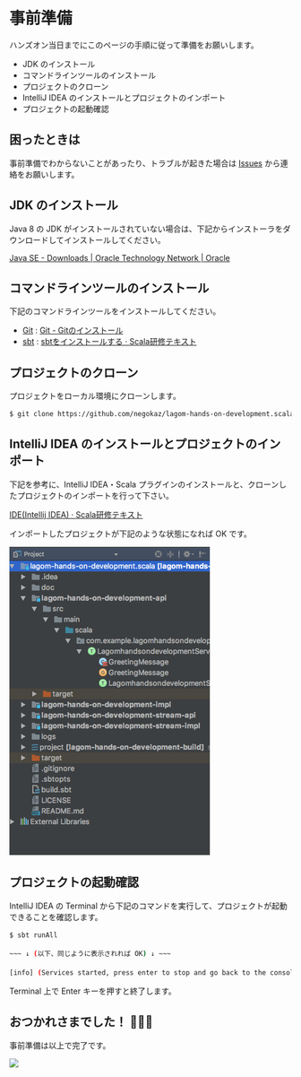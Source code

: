# 事前準備

ハンズオン当日までにこのページの手順に従って準備をお願いします。

* JDK のインストール
* コマンドラインツールのインストール
* プロジェクトのクローン
* IntelliJ IDEA のインストールとプロジェクトのインポート
* プロジェクトの起動確認

## 困ったときは

事前準備でわからないことがあったり、トラブルが起きた場合は [Issues](https://github.com/negokaz/lagom-hands-on-development.scala/issues) から連絡をお願いします。

## JDK のインストール

Java 8 の JDK がインストールされていない場合は、下記からインストーラをダウンロードしてインストールしてください。

[Java SE - Downloads | Oracle Technology Network | Oracle](http://www.oracle.com/technetwork/java/javase/downloads/index.html)

## コマンドラインツールのインストール

下記のコマンドラインツールをインストールしてください。

* [Git](https://git-scm.com/) : [Git - Gitのインストール](https://git-scm.com/book/ja/v2/%E4%BD%BF%E3%81%84%E5%A7%8B%E3%82%81%E3%82%8B-Git%E3%81%AE%E3%82%A4%E3%83%B3%E3%82%B9%E3%83%88%E3%83%BC%E3%83%AB)
* [sbt](http://www.scala-sbt.org/) : [sbtをインストールする · Scala研修テキスト](http://dwango.github.io/scala_text/sbt-install.html)

## プロジェクトのクローン

プロジェクトをローカル環境にクローンします。

```bash
$ git clone https://github.com/negokaz/lagom-hands-on-development.scala.git
```

## IntelliJ IDEA のインストールとプロジェクトのインポート

下記を参考に、IntelliJ IDEA・Scala プラグインのインストールと、クローンしたプロジェクトのインポートを行って下さい。

[IDE(Intellij IDEA) · Scala研修テキスト](http://dwango.github.io/scala_text/IDE.html)

インポートしたプロジェクトが下記のような状態になれば OK です。

![](img/project-tree.png)

## プロジェクトの起動確認

IntelliJ IDEA の Terminal から下記のコマンドを実行して、プロジェクトが起動できることを確認します。

```bash
$ sbt runAll

~~~ ↓ (以下、同じように表示されれば OK) ↓ ~~~

[info] (Services started, press enter to stop and go back to the console...)
```

Terminal 上で Enter キーを押すと終了します。

## おつかれさまでした！ :tada::tada::tada:

事前準備は以上で完了です。

![](http://i.imgur.com/iZbk1kW.gif)
